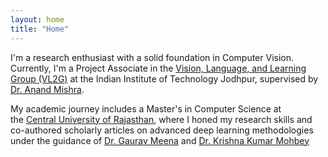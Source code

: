 ```yaml
---
layout: home
title: "Home"
---
```


I'm a research enthusiast with a solid foundation in Computer Vision. Currently, I'm a Project Associate in the [Vision, Language, and Learning Group (VL2G)](https://vl2g.github.io) at the Indian Institute of Technology Jodhpur, supervised by [Dr. Anand Mishra](https://anandmishra22.github.io/).

My academic journey includes a Master's in Computer Science at the [Central University of Rajasthan](https://www.curaj.ac.in), where I honed my research skills and co-authored scholarly articles on advanced deep learning methodologies under the guidance of [Dr. Gaurav Meena](https://www.curaj.ac.in/faculty/gaurav-meena) and [Dr. Krishna Kumar Mohbey](https://www.curaj.ac.in/faculty/krishna-kumar-mohbey)
